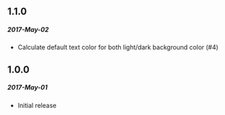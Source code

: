 ## 1.1.0
##### 2017-May-02
* Calculate default text color for both light/dark background color (#4)

## 1.0.0
##### 2017-May-01
* Initial release
